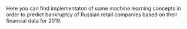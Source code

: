 Here you can find implementaton of some machine learning concepts in order to predict bankruptcy of Russian retail companies based on their financial data for 2019. 
